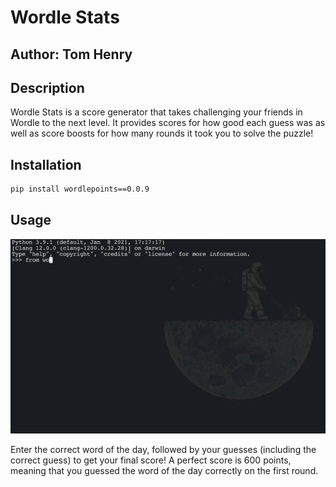 # Wordle Stats
## Author: Tom Henry

## Description
Wordle Stats is a score generator that takes challenging your friends in Wordle to the next level. It provides scores for how good each guess was as well as score boosts for how many rounds it took you to solve the puzzle!

## Installation
```bash
pip install wordlepoints==0.0.9
```

## Usage
![](wordlepoints.gif)

Enter the correct word of the day, followed by your guesses (including the correct guess) to get your final score! A perfect score is 600 points, meaning that you guessed the word of the day correctly on the first round.
